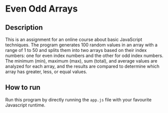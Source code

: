 # Even Odd Arrays

## Description
This is an assignment for an online course about basic JavaScript techniques. The program generates 100 random values in an array with a range of 1 to 50 and splits them into two arrays based on their index numbers: one for even index numbers and the other for odd index numbers. The minimum (min), maximum (max), sum (total), and average values are analyzed for each array, and the results are compared to determine which array has greater, less, or equal values.

## How to run
Run this program by directly running the `app.js` file with your favourite Javascript runtime. 
